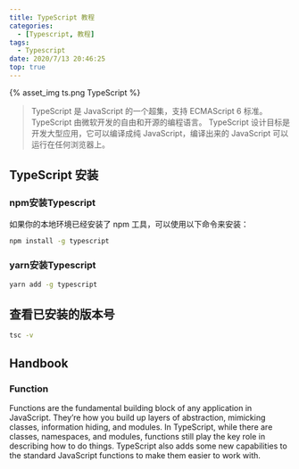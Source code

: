 ```yaml
---
title: TypeScript 教程
categories:
  - [Typescript, 教程]
tags:
  - Typescript
date: 2020/7/13 20:46:25
top: true
---
```


{% asset_img ts.png TypeScript %}
> TypeScript 是 JavaScript 的一个超集，支持 ECMAScript 6 标准。 
> TypeScript 由微软开发的自由和开源的编程语言。
> TypeScript 设计目标是开发大型应用，它可以编译成纯 JavaScript，编译出来的 JavaScript 可以运行在任何浏览器上。

<!-- more -->
## TypeScript 安装

### npm安装Typescript
如果你的本地环境已经安装了 npm 工具，可以使用以下命令来安装：
``` bash
npm install -g typescript
```

### yarn安装Typescript
``` bash
yarn add -g typescript
```

## 查看已安装的版本号
``` bash
tsc -v
```
## Handbook

### Function
Functions are the fundamental building block of any application in JavaScript. They’re how you build up layers of abstraction, mimicking classes, information hiding, and modules. In TypeScript, while there are classes, namespaces, and modules, functions still play the key role in describing how to do things. TypeScript also adds some new capabilities to the standard JavaScript functions to make them easier to work with.